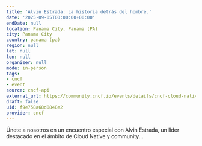 ```yaml
---
title: 'Alvin Estrada: La historia detrás del hombre.'
date: '2025-09-05T00:00:00+00:00'
endDate: null
location: Panama City, Panama (PA)
city: Panama City
country: panama (pa)
region: null
lat: null
lon: null
organizer: null
mode: in-person
tags:
- cncf
- event
source: cncf-api
external_url: https://community.cncf.io/events/details/cncf-cloud-native-panama-presents-alvin-estrada-la-historia-detras-del-hombre/
draft: false
uid: f9e758a68d8848e2
provider: cncf
---
```

Únete a nosotros en un encuentro especial con Alvin Estrada, un líder destacado en el ámbito de Cloud Native y community...
